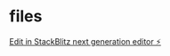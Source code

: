 # files

[Edit in StackBlitz next generation editor ⚡️](https://stackblitz.com/~/github.com/dbccccccc/files)